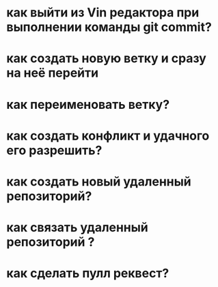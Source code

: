 # как выйти из Vin редактора при выполнении команды git commit?

# как создать новую ветку и сразу на неё перейти

# как переименовать ветку?

# как создать конфликт и удачного его разрешить?

# как создать новый удаленный репозиторий?

# как связать удаленный репозиторий ?

# как сделать пулл реквест?
